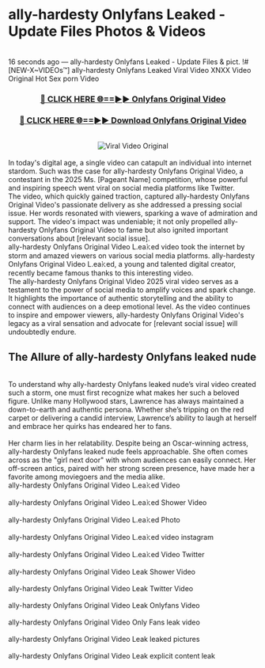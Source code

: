 # ally-hardesty Onlyfans Leaked - Update Files Photos & Videos 
<br>
16 seconds ago — ally-hardesty Onlyfans Leaked - Update Files & pict. !#[NEW-X~VIDEOs™] ally-hardesty Onlyfans Leaked Viral Video XNXX Video Original Hot Sex porn Video
<br>
<div align="center">
<h3><a href="http://freeplayer.one?title=ally-hardesty&ref=25OR" rel="nofollow">🔴 CLICK HERE 🌐==►► Onlyfans Original Video</a></h3>
<h3><a href="http://freeplayer.one?title=ally-hardesty&ref=25OR" rel="nofollow">🔴 CLICK HERE 🌐==►► Download Onlyfans Original Video</a></h3>
<br>
<a href="http://freeplayer.one?title=ally-hardesty&ref=25OR" rel="nofollow" data-target="animated-image.originalLink"><img src="https://i.ibb.co.com/xMMVF88/686577567.gif" alt="Viral Video Original" style="max-width: 100%; display: inline-block;" data-target="animated-image.originalImage"></a>
</div>
<br>
In today's digital age, a single video can catapult an individual into internet stardom. Such was the case for ally-hardesty Onlyfans Original Video, a contestant in the 2025 Ms. [Pageant Name] competition, whose powerful and inspiring speech went viral on social media platforms like Twitter.
<br>
The video, which quickly gained traction, captured ally-hardesty Onlyfans Original Video's passionate delivery as she addressed a pressing social issue. Her words resonated with viewers, sparking a wave of admiration and support. The video's impact was undeniable; it not only propelled ally-hardesty Onlyfans Original Video to fame but also ignited important conversations about [relevant social issue].
<br>
ally-hardesty Onlyfans Original Video L.ea𝚔ed video took the internet by storm and amazed viewers on various social media platforms. ally-hardesty Onlyfans Original Video L.ea𝚔ed, a young and talented digital creator, recently became famous thanks to this interesting video.
<br>
The ally-hardesty Onlyfans Original Video 2025 viral video serves as a testament to the power of social media to amplify voices and spark change. It highlights the importance of authentic storytelling and the ability to connect with audiences on a deep emotional level. As the video continues to inspire and empower viewers, ally-hardesty Onlyfans Original Video's legacy as a viral sensation and advocate for [relevant social issue] will undoubtedly endure.
<br>
<h2>The Allure of ally-hardesty Onlyfans leaked nude</h2>
<br>
To understand why ally-hardesty Onlyfans leaked nude’s viral video created such a storm, one must first recognize what makes her such a beloved figure. Unlike many Hollywood stars, Lawrence has always maintained a down-to-earth and authentic persona. Whether she’s tripping on the red carpet or delivering a candid interview, Lawrence’s ability to laugh at herself and embrace her quirks has endeared her to fans.
<br><br>
Her charm lies in her relatability. Despite being an Oscar-winning actress, ally-hardesty Onlyfans leaked nude feels approachable. She often comes across as the "girl next door" with whom audiences can easily connect. Her off-screen antics, paired with her strong screen presence, have made her a favorite among moviegoers and the media alike.
<br>
ally-hardesty Onlyfans Original Video L.ea𝚔ed Video
<br><br>
ally-hardesty Onlyfans Original Video L.ea𝚔ed Shower Video
<br><br>
ally-hardesty Onlyfans Original Video L.ea𝚔ed Photo
<br><br>
ally-hardesty Onlyfans Original Video L.ea𝚔ed video instagram
<br><br>
ally-hardesty Onlyfans Original Video L.ea𝚔ed Video Twitter
<br><br>
ally-hardesty Onlyfans Original Video Leak Shower Video
<br><br>
ally-hardesty Onlyfans Original Video Leak Twitter Video
<br><br>
ally-hardesty Onlyfans Original Video Leak Onlyfans Video
<br><br>
ally-hardesty Onlyfans Original Video Only Fans leak video
<br><br>
ally-hardesty Onlyfans Original Video Leak leaked pictures
<br><br>
ally-hardesty Onlyfans Original Video Leak explicit content leak